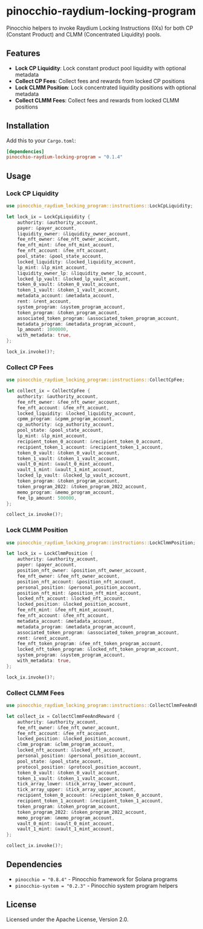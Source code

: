 # pinocchio-raydium-locking-program

Pinocchio helpers to invoke Raydium Locking Instructions (IXs) for both CP (Constant Product) and CLMM (Concentrated Liquidity) pools.

## Features

- **Lock CP Liquidity**: Lock constant product pool liquidity with optional metadata
- **Collect CP Fees**: Collect fees and rewards from locked CP positions
- **Lock CLMM Position**: Lock concentrated liquidity positions with optional metadata
- **Collect CLMM Fees**: Collect fees and rewards from locked CLMM positions

## Installation

Add this to your `Cargo.toml`:

```toml
[dependencies]
pinocchio-raydium-locking-program = "0.1.4"
```

## Usage

### Lock CP Liquidity

```rust
use pinocchio_raydium_locking_program::instructions::LockCpLiquidity;

let lock_ix = LockCpLiquidity {
    authority: &authority_account,
    payer: &payer_account,
    liquidity_owner: &liquidity_owner_account,
    fee_nft_owner: &fee_nft_owner_account,
    fee_nft_mint: &fee_nft_mint_account,
    fee_nft_account: &fee_nft_account,
    pool_state: &pool_state_account,
    locked_liquidity: &locked_liquidity_account,
    lp_mint: &lp_mint_account,
    liquidity_owner_lp: &liquidity_owner_lp_account,
    locked_lp_vault: &locked_lp_vault_account,
    token_0_vault: &token_0_vault_account,
    token_1_vault: &token_1_vault_account,
    metadata_account: &metadata_account,
    rent: &rent_account,
    system_program: &system_program_account,
    token_program: &token_program_account,
    associated_token_program: &associated_token_program_account,
    metadata_program: &metadata_program_account,
    lp_amount: 1000000,
    with_metadata: true,
};

lock_ix.invoke()?;
```

### Collect CP Fees

```rust
use pinocchio_raydium_locking_program::instructions::CollectCpFee;

let collect_ix = CollectCpFee {
    authority: &authority_account,
    fee_nft_owner: &fee_nft_owner_account,
    fee_nft_account: &fee_nft_account,
    locked_liquidity: &locked_liquidity_account,
    cpmm_program: &cpmm_program_account,
    cp_authority: &cp_authority_account,
    pool_state: &pool_state_account,
    lp_mint: &lp_mint_account,
    recipient_token_0_account: &recipient_token_0_account,
    recipient_token_1_account: &recipient_token_1_account,
    token_0_vault: &token_0_vault_account,
    token_1_vault: &token_1_vault_account,
    vault_0_mint: &vault_0_mint_account,
    vault_1_mint: &vault_1_mint_account,
    locked_lp_vault: &locked_lp_vault_account,
    token_program: &token_program_account,
    token_program_2022: &token_program_2022_account,
    memo_program: &memo_program_account,
    fee_lp_amount: 500000,
};

collect_ix.invoke()?;
```

### Lock CLMM Position

```rust
use pinocchio_raydium_locking_program::instructions::LockClmmPosition;

let lock_ix = LockClmmPosition {
    authority: &authority_account,
    payer: &payer_account,
    position_nft_owner: &position_nft_owner_account,
    fee_nft_owner: &fee_nft_owner_account,
    position_nft_account: &position_nft_account,
    personal_position: &personal_position_account,
    position_nft_mint: &position_nft_mint_account,
    locked_nft_account: &locked_nft_account,
    locked_position: &locked_position_account,
    fee_nft_mint: &fee_nft_mint_account,
    fee_nft_account: &fee_nft_account,
    metadata_account: &metadata_account,
    metadata_program: &metadata_program_account,
    associated_token_program: &associated_token_program_account,
    rent: &rent_account,
    fee_nft_token_program: &fee_nft_token_program_account,
    locked_nft_token_program: &locked_nft_token_program_account,
    system_program: &system_program_account,
    with_metadata: true,
};

lock_ix.invoke()?;
```

### Collect CLMM Fees

```rust
use pinocchio_raydium_locking_program::instructions::CollectClmmFeeAndReward;

let collect_ix = CollectClmmFeeAndReward {
    authority: &authority_account,
    fee_nft_owner: &fee_nft_owner_account,
    fee_nft_account: &fee_nft_account,
    locked_position: &locked_position_account,
    clmm_program: &clmm_program_account,
    locked_nft_account: &locked_nft_account,
    personal_position: &personal_position_account,
    pool_state: &pool_state_account,
    protocol_position: &protocol_position_account,
    token_0_vault: &token_0_vault_account,
    token_1_vault: &token_1_vault_account,
    tick_array_lower: &tick_array_lower_account,
    tick_array_upper: &tick_array_upper_account,
    recipient_token_0_account: &recipient_token_0_account,
    recipient_token_1_account: &recipient_token_1_account,
    token_program: &token_program_account,
    token_program_2022: &token_program_2022_account,
    memo_program: &memo_program_account,
    vault_0_mint: &vault_0_mint_account,
    vault_1_mint: &vault_1_mint_account,
};

collect_ix.invoke()?;
```

## Dependencies

- `pinocchio = "0.8.4"` - Pinocchio framework for Solana programs
- `pinocchio-system = "0.2.3"` - Pinocchio system program helpers

## License

Licensed under the Apache License, Version 2.0.

